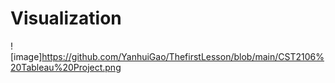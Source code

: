 # Visualization
![image]https://github.com/YanhuiGao/ThefirstLesson/blob/main/CST2106%20Tableau%20Project.png
